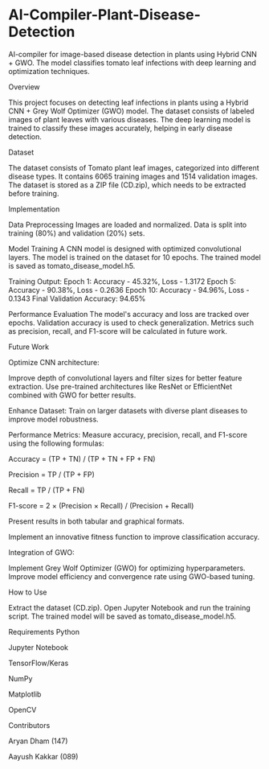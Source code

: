 # AI-Compiler-Plant-Disease-Detection
AI-compiler for image-based disease detection in plants using Hybrid CNN + GWO. The model classifies tomato leaf infections with deep learning and optimization techniques.


Overview

This project focuses on detecting leaf infections in plants using a Hybrid CNN + Grey Wolf Optimizer (GWO) model. The dataset consists of labeled images of plant leaves with various diseases. The deep learning model is trained to classify these images accurately, helping in early disease detection.


Dataset

The dataset consists of Tomato plant leaf images, categorized into different disease types. It contains 6065 training images and 1514 validation images. The dataset is stored as a ZIP file (CD.zip), which needs to be extracted before training.


Implementation

Data Preprocessing
Images are loaded and normalized.
Data is split into training (80%) and validation (20%) sets.

Model Training
A CNN model is designed with optimized convolutional layers.
The model is trained on the dataset for 10 epochs.
The trained model is saved as tomato_disease_model.h5.

Training Output:
Epoch 1: Accuracy - 45.32%, Loss - 1.3172
Epoch 5: Accuracy - 90.38%, Loss - 0.2636
Epoch 10: Accuracy - 94.96%, Loss - 0.1343
Final Validation Accuracy: 94.65%

Performance Evaluation
The model's accuracy and loss are tracked over epochs.
Validation accuracy is used to check generalization.
Metrics such as precision, recall, and F1-score will be calculated in future work.


Future Work

Optimize CNN architecture:

Improve depth of convolutional layers and filter sizes for better feature extraction.
Use pre-trained architectures like ResNet or EfficientNet combined with GWO for better results.

Enhance Dataset:
Train on larger datasets with diverse plant diseases to improve model robustness.

Performance Metrics:
Measure accuracy, precision, recall, and F1-score using the following formulas:

Accuracy = (TP + TN) / (TP + TN + FP + FN)

Precision = TP / (TP + FP)

Recall = TP / (TP + FN)

F1-score = 2 × (Precision × Recall) / (Precision + Recall)

Present results in both tabular and graphical formats.

Implement an innovative fitness function to improve classification accuracy.

Integration of GWO:

Implement Grey Wolf Optimizer (GWO) for optimizing hyperparameters.
Improve model efficiency and convergence rate using GWO-based tuning.

How to Use

Extract the dataset (CD.zip).
Open Jupyter Notebook and run the training script.
The trained model will be saved as tomato_disease_model.h5.


Requirements
Python

Jupyter Notebook

TensorFlow/Keras

NumPy

Matplotlib

OpenCV


Contributors

Aryan Dham (147)

Aayush Kakkar (089)
